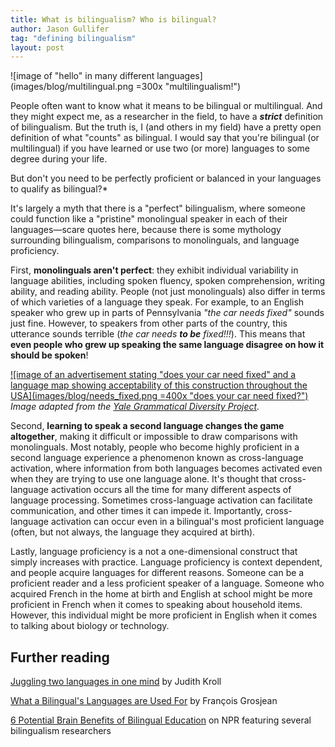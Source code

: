 ```yaml
---
title: What is bilingualism? Who is bilingual?
author: Jason Gullifer
tag: "defining bilingualism"
layout: post
---
```

![image of "hello" in many different languages](images/blog/multilingual.png =300x "multilingualism!")

People often want to know what it means to be bilingual or multilingual. And they might expect me, as a researcher in the field, to have a ***strict*** definition of bilingualism. But the truth is, I (and others in my field) have a pretty open definition of what "counts" as bilingual. I would say that you're bilingual (or multilingual) if you have learned or use two (or more) languages to some degree during your life.

But don't you need to be perfectly proficient or balanced in your languages to qualify as bilingual?*

It's largely a myth that there is a "perfect" bilingualism, where someone could function like a "pristine" monolingual speaker in each of their languages&mdash;scare quotes here, because there is some mythology surrounding bilingualism, comparisons to monolinguals, and language proficiency.

First, **monolinguals aren't perfect**: they exhibit individual variability in language abilities, including spoken fluency, spoken comprehension, writing ability, and reading ability. People (not just monolinguals) also differ in terms of which varieties of a language they speak. For example, to an English speaker who grew up in parts of Pennsylvania *"the car needs fixed"* sounds just fine. However, to speakers from other parts of the country, this utterance sounds terrible (*the car needs **to be** fixed!!!*). This means that **even people who grew up speaking the same language disagree on how it should be spoken**!

[![image of an advertisement stating "does your car need fixed" and a language map showing acceptability of this construction throughout the USA](images/blog/needs_fixed.png =400x "does your car need fixed?")](https://ygdp.yale.edu/phenomena/needs-washed)
*Image adapted from the [Yale Grammatical Diversity Project](https://ygdp.yale.edu/phenomena/needs-washed).*

Second, **learning to speak a second language changes the game altogether**, making it difficult or impossible to draw comparisons with monolinguals. Most notably, people who become highly proficient in a second language experience a phenomenon known as cross-language activation, where information from both languages becomes activated even when they are trying to use one language alone. It's thought that cross-language activation occurs all the time for many different aspects of language processing. Sometimes cross-language activation can facilitate communication, and other times it can impede it. Importantly, cross-language activation can occur even in a bilingual's most proficient language (often, but not always, the language they acquired at birth).

Lastly, language proficiency is a not a one-dimensional construct that simply increases with practice. Language proficiency is context dependent, and people acquire languages for different reasons. Someone can be a proficient reader and a less proficient speaker of a language. Someone who acquired French in the home at birth and English at school might be more proficient in French when it comes to speaking about household items. However, this individual might be more proficient in English when it comes to talking about biology or technology. 

## Further reading
[Juggling two languages in one mind](https://www.apa.org/science/about/psa/2008/01/kroll) by Judith Kroll

[What a Bilingual's Languages are Used For](https://www.psychologytoday.com/us/blog/life-bilingual/201012/what-bilinguals-languages-are-used) by Fran&ccedil;ois Grosjean

[6 Potential Brain Benefits of Bilingual Education](https://www.npr.org/sections/ed/2016/11/29/497943749/6-potential-brain-benefits-of-bilingual-education) on NPR featuring several bilingualism researchers
